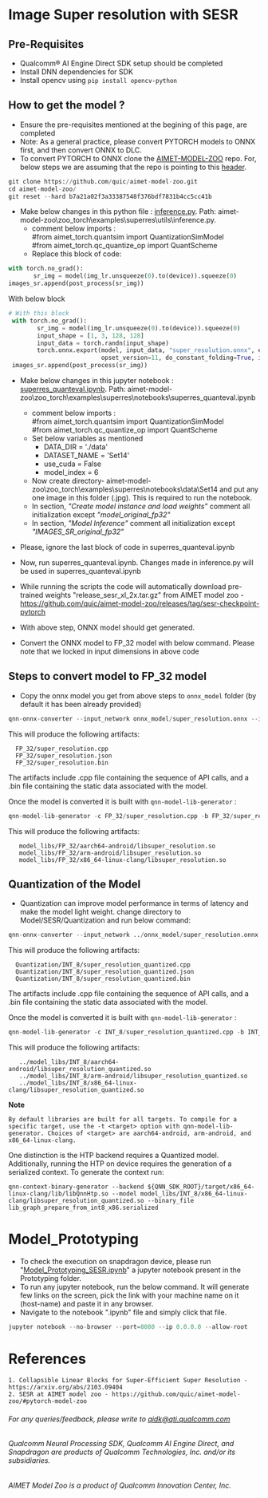 # Image Super resolution with SESR

## Pre-Requisites 

- Qualcomm® AI Engine Direct SDK setup should be completed
- Install DNN dependencies for SDK
- Install opencv using ```pip install opencv-python```

## How to get the model ? 

- Ensure the pre-requisites mentioned at the begining of this page, are completed
- Note: As a general practice, please convert PYTORCH models to ONNX first, and then convert ONNX to DLC.
- To convert PYTORCH to ONNX clone the [AIMET-MODEL-ZOO](https://github.com/quic/aimet-model-zoo.git) repo. For, below steps we are assuming that the repo is pointing to this [header](https://github.com/quic/aimet-model-zoo/tree/b7a21a02f3a33387548f376bdf7831b4cc5cc41b).
```python 
git clone https://github.com/quic/aimet-model-zoo.git
cd aimet-model-zoo/
git reset --hard b7a21a02f3a33387548f376bdf7831b4cc5cc41b
```
- Make below changes in this python file : [inference.py](https://github.com/quic/aimet-model-zoo/blob/b7a21a02f3a33387548f376bdf7831b4cc5cc41b/zoo_torch/examples/superres/utils/inference.py). Path: aimet-model-zoo\zoo_torch\examples\superres\utils\inference.py. 
   - comment below imports : <br>
      #from aimet_torch.quantsim import QuantizationSimModel <br>
      #from aimet_torch.qc_quantize_op import QuantScheme
   - Replace this block of code: 

```python
with torch.no_grad():
       sr_img = model(img_lr.unsqueeze(0).to(device)).squeeze(0)
images_sr.append(post_process(sr_img))
```
   With below block   

```python
# With this block
 with torch.no_grad():
        sr_img = model(img_lr.unsqueeze(0).to(device)).squeeze(0)
        input_shape = [1, 3, 128, 128]
        input_data = torch.randn(input_shape)
        torch.onnx.export(model, input_data, "super_resolution.onnx", export_params=True,
                          opset_version=11, do_constant_folding=True, input_names = ['lr'], output_names = ['sr'])
 images_sr.append(post_process(sr_img))
```

- Make below changes in this jupyter notebook : [superres_quanteval.ipynb](https://github.com/quic/aimet-model-zoo/blob/b7a21a02f3a33387548f376bdf7831b4cc5cc41b/zoo_torch/examples/superres/notebooks/superres_quanteval.ipynb). Path: aimet-model-zoo\zoo_torch\examples\superres\notebooks\superres_quanteval.ipynb
   - comment below imports : <br>
      #from aimet_torch.quantsim import QuantizationSimModel <br>
      #from aimet_torch.qc_quantize_op import QuantScheme
   - Set below variables as mentioned
      - DATA_DIR = './data' <br>
      - DATASET_NAME = 'Set14' <br>
      - use_cuda = False <br>
      - model_index = 6
   - Now create directory- aimet-model-zoo\zoo_torch\examples\superres\notebooks\data\Set14 and put any one image in this folder (.jpg). This is required to run the notebook.
   - In section, <I>"Create model instance and load weights"</I> comment all initialization except <I>"model_original_fp32"</I>
   - In section, <I>"Model Inference"</I> comment all initialization except <I>"IMAGES_SR_original_fp32"</I>
- Please, ignore the last block of code in superres_quanteval.ipynb 
- Now, run superres_quanteval.ipynb. Changes made in inference.py will be used in superres_quanteval.ipynb
   
- While running the scripts the code will automatically download pre-trained weights "release_sesr_xl_2x.tar.gz" from AIMET model zoo - https://github.com/quic/aimet-model-zoo/releases/tag/sesr-checkpoint-pytorch

- With above step, ONNX model should get generated. 
- Convert the ONNX model to FP_32 model with below command. Please note that we locked in input dimensions in above code

## Steps to convert model to FP_32 model
- Copy the onnx model you get from above steps to ```onnx_model``` folder (by default it has been already provided)
```python
qnn-onnx-converter --input_network onnx_model/super_resolution.onnx --input_dim lr  1,3,128,128 --out_node sr --output_path FP_32/super_resolution.cpp
```
This will produce the following artifacts:
  ```
    FP_32/super_resolution.cpp
    FP_32/super_resolution.json
    FP_32/super_resolution.bin
  ```
The artifacts include .cpp file containing the sequence of API calls, and a .bin file containing the static data associated with the model.
   
Once the model is converted it is built with ``` qnn-model-lib-generator ``` :
```python
qnn-model-lib-generator -c FP_32/super_resolution.cpp -b FP_32/super_resolution.bin -o model_libs/FP_32
```   
This will produce the following artifacts:

```
   model_libs/FP_32/aarch64-android/libsuper_resolution.so
   model_libs/FP_32/arm-android/libsuper_resolution.so
   model_libs/FP_32/x86_64-linux-clang/libsuper_resolution.so
```

## Quantization of the Model
- Quantization can improve model performance in terms of latency and make the model light weight. 
change directory to Model/SESR/Quantization and run below command:
```python
qnn-onnx-converter --input_network ../onnx_model/super_resolution.onnx --input_dim lr  1,3,128,128 --out_node sr --output_path INT_8/super_resolution_quantized.cpp --input_list list.txt
```
This will produce the following artifacts:
  ```
    Quantization/INT_8/super_resolution_quantized.cpp
    Quantization/INT_8/super_resolution_quantized.json
    Quantization/INT_8/super_resolution_quantized.bin
  ```
The artifacts include .cpp file containing the sequence of API calls, and a .bin file containing the static data associated with the model.
   
Once the model is converted it is built with ``` qnn-model-lib-generator ``` :
```python
qnn-model-lib-generator -c INT_8/super_resolution_quantized.cpp -b INT_8/super_resolution_quantized.bin -o ../model_libs/INT_8/
```   
This will produce the following artifacts:

```
   ../model_libs/INT_8/aarch64-android/libsuper_resolution_quantized.so
   ../model_libs/INT_8/arm-android/libsuper_resolution_quantized.so
   ../model_libs/INT_8/x86_64-linux-clang/libsuper_resolution_quantized.so
```
**Note**
```
By default libraries are built for all targets. To compile for a specific target, use the -t <target> option with qnn-model-lib-generator. Choices of <target> are aarch64-android, arm-android, and x86_64-linux-clang.
```
One distinction is the HTP backend requires a Quantized model. Additionally, running the HTP on device requires the generation of a serialized context. To generate the context run:
```
qnn-context-binary-generator --backend ${QNN_SDK_ROOT}/target/x86_64-linux-clang/lib/libQnnHtp.so --model model_libs/INT_8/x86_64-linux-clang/libsuper_resolution_quantized.so --binary_file lib_graph_prepare_from_int8_x86.serialized
```
   
# Model_Prototyping
- To check the execution on snapdragon device, please run "[Model_Prototyping_SESR.ipynb](Prototyping/Model_Protoyping_SESR.ipynb)" a jupyter notebook present in the Prototyping folder.
- To run any jupyter notebook, run the below command. It will generate few links on the screen, pick the link with your machine name on it (host-name) and paste it in any browser.
- Navigate to the notebook ".ipynb" file and simply click that file.
```python
jupyter notebook --no-browser --port=8080 --ip 0.0.0.0 --allow-root
```

# References

    1. Collapsible Linear Blocks for Super-Efficient Super Resolution - https://arxiv.org/abs/2103.09404
    2. SESR at AIMET model zoo - https://github.com/quic/aimet-model-zoo/#pytorch-model-zoo


###### *For any queries/feedback, please write to qidk@qti.qualcomm.com*
###### *Qualcomm Neural Processing SDK, Qualcomm AI Engine Direct, and Snapdragon are products of Qualcomm Technologies, Inc. and/or its subsidiaries.*
###### *AIMET Model Zoo is a product of Qualcomm Innovation Center, Inc.*